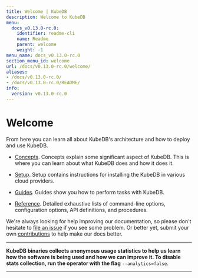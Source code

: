 ```yaml
---
title: Welcome | KubeDB
description: Welcome to KubeDB
menu:
  docs_v0.13.0-rc.0:
    identifier: readme-cli
    name: Readme
    parent: welcome
    weight: -1
menu_name: docs_v0.13.0-rc.0
section_menu_id: welcome
url: /docs/v0.13.0-rc.0/welcome/
aliases:
- /docs/v0.13.0-rc.0/
- /docs/v0.13.0-rc.0/README/
info:
  version: v0.13.0-rc.0
---
```


# Welcome

From here you can learn all about KubeDB's architecture and how to deploy and use KubeDB.

- [Concepts](/docs/v0.13.0-rc.0/concepts/). Concepts explain some significant aspect of KubeDB. This is where you can learn about what KubeDB does and how it does it.

- [Setup](/docs/v0.13.0-rc.0/setup/). Setup contains instructions for installing the KubeDB in various cloud providers.

- [Guides](/docs/v0.13.0-rc.0/guides/). Guides show you how to perform tasks with KubeDB.

- [Reference](/docs/v0.13.0-rc.0/reference/). Detailed exhaustive lists of command-line options, configuration options, API definitions, and procedures.

We're always looking for help improving our documentation, so please don't hesitate to [file an issue](https://github.com/kubedb/project/issues/new) if you see some problem. Or better yet, submit your own [contributions](/docs/v0.13.0-rc.0/CONTRIBUTING) to help make our docs better.

---

**KubeDB binaries collects anonymous usage statistics to help us learn how the software is being used and how we can improve it. To disable stats collection, run the operator with the flag** `--analytics=false`.

---
